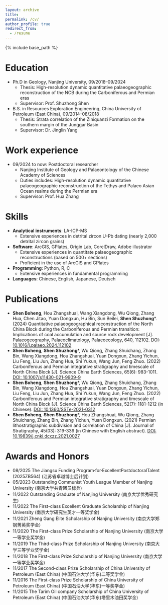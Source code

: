 ```yaml
---
layout: archive
title: 
permalink: /cv/
author_profile: true
redirect_from:
  - /resume
---
```


{% include base_path %}

**Education**
======
* Ph.D in Geology, Nanjing University, 09/2018–09/2024
  * Thesis: High-resolution dynamic quantitative palaeogeographic reconstruction of the NCB during the Carboniferous and Permian eras
  * Supervisor: Prof. Shuzhong Shen
* B.S. in Resources Exploration Engineering, China University of Petroleum (East China), 09/2014–08/2018
  * Thesis: Strata correlation of the Ziniquanzi Formation on the southern margin of the Junggar Basin
  * Supervisor: Dr. Jinglin Yang


**Work experience**
======
* 09/2024 to now: Postdoctoral researcher
  * Nanjing Institute of Geology and Palaeontology of the Chinese Academy of Sciences
  * Duties includes:  High-resolution dynamic quantitative palaeogeographic reconstruction of the Tethys and Palaeo Asian Ocean realms during the Permian era
  * Supervisor: Prof. Hua Zhang

**Skills**
======
* **Analytical instruments**: LA-ICP-MS
  * Extensive experiences in detrital zircon U-Pb dating (nearly 2,000 detrital zircon grains)
* **Software**: ArcGIS, GPlates, Origin Lab, CorelDraw, Adobe illustrator
  * Extensive experiences in quantitate palaeogeographic reconstructions (based on 500+ sections)
  * Proficient in the use of ArcGIS and GPlates
* **Programming**: Python, R, C
  * Extensive experiences in fundamental programming
* **Languages**: Chinese, English, Japanese, Deutsch

**Publications**
======
*   **Shen Boheng**, Hou Zhangshuai, Wang Xiangdong, Wu Qiong, Zhang Hua, Chen Jitao, Yuan Dongxun, Hu Bin, Sun Beilei, **Shen Shuzhong***. (2024) Quantitative palaeogeographical reconstruction of the North China Block during the Carboniferous and Permian transition: Implications of coal accumulation and source rock development [J]. Palaeogeography, Palaeoclimatology, Palaeoecology, 640, 112102. [DOI: 10.1016/j.palaeo.2024.112102](https://doi.org/10.1016/j.palaeo.2024.112102)
*   **Shen Boheng**, **Shen Shuzhong***, Wu Qiong, Zhang Shuichang, Zhang Bin, Wang Xiangdong, Hou Zhangshuai, Yuan Dongxun, Zhang Yichun, Liu Feng, Liu Jun, Zhang Hua, Shi Yukun, Wang Jun, Feng Zhuo. (2022) Carboniferous and Permian integrative stratigraphy and timescale of North China Block [J]. Science China Earth Sciences, 65(6): 983-1011. [DOI: 10.1007/s11430-021-9909-9](https://doi.org/10.1016/j.palaeo.2024.112102)
*   **Shen Boheng**, **Shen Shuzhong***, Wu Qiong, Zhang Shuichang, Zhang Bin, Wang Xiangdong, Hou Zhangshuai, Yuan Dongxun, Zhang Yichun, Liu Feng, Liu Jun, Zhang Hua, Shi Yukun, Wang Jun, Feng Zhuo. (2022) Carboniferous and Permian integrative stratigraphy and timescale of North China Block [J]. Science China Earth Sciences, 52(7): 1181-1212 (in Chinese). [DOI: 10.1360/SSTe-2021-0312](https://doi.org/10.1360/SSTe-2021-0312)
*   **Shen Boheng**, **Shen Shuzhong***, Hou Zhangshuai, Wu Qiong, Zhang Shuichang, Zhang Bin, Zhang Yichun, Yuan Dongxun. (2021) Permian lithostratigraphic subdivision and correlation of China [J]. Journal of Stratigraphy, 45(03): 319-339 (in Chinese with English abstract). [DOI: 10.19839/j.cnki.dcxzz.2021.0027](https://www.dcxz.cbpt.cnki.net/WKE/WebPublication/paperDigest.aspx?paperID=1f4cc649-3037-4978-8ca4-b364601177f2) 
  
**Awards and Honors**
======
* 08/2025       The Jiangsu Funding Program·for·ExcellentPostdoctoralTalent (2025ZB564) (江苏省卓越博士后计划)
* 05/2023       Outstanding Communist Youth League Member of Nanjing University (南京大学共青团员标兵)
* 11/2022       Outstanding Graduate of Nanjing University (南京大学优秀研究生)
* 11/2022       The First-class Excellent Graduate Scholarship of Nanjing University (南京大学研究生英才一等奖学金)
* 11/2021       Zheng Gang Elite Scholarship of Nanjing University (南京大学郑钢菁英奖学金)
* 11/2020       The First-class Prize Scholarship of Nanjing University (南京大学一等学业奖学金)
* 11/2019       The Third-class Prize Scholarship of Nanjing University (南京大学三等学业奖学金)
* 11/2018 	    The First-class Prize Scholarship of Nanjing University (南京大学一等学业奖学金)
* 11/2017 	    The Second-class Prize Scholarship of China University of Petroleum (East China) (中国石油大学(华东)二等奖学金)
* 11/2016       The First-class Prize Scholarship of China University of Petroleum (East China) (中国石油大学(华东)一等奖学金)
* 11/2015 	    The Tarim Oil company Scholarship of China University of Petroleum (East China) (中国石油大学(华东)塔里木油田奖学金)

  

  

